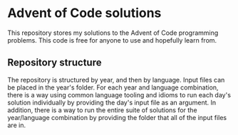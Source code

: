 # Advent of Code solutions

This repository stores my solutions to the Advent of Code programming problems.
This code is free for anyone to use and hopefully learn from.

## Repository structure

The repository is structured by year, and then by language. Input files can
be placed in the year's folder. For each year and language combination, there is
a way using common language tooling and idioms to run each day's solution
individually by providing the day's input file as an argument. In addition,
there is a way to run the entire suite of solutions for the year/language
combination by providing the folder that all of the input files are in.